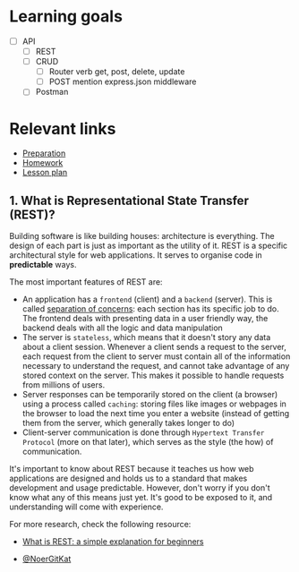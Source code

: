# Learning goals

- [ ] API
  - [ ] REST
  - [ ] CRUD
    - [ ] Router verb get, post, delete, update
    - [ ] POST mention express.json middleware
  - [ ] Postman

# Relevant links
* [Preparation](preparation.md)
* [Homework](homework.md)
* [Lesson plan](lesson-plan.md)


## 1. What is Representational State Transfer (REST)?

Building software is like building houses: architecture is everything. The design of each part is just as important as the utility of it. REST is a specific architectural style for web applications. It serves to organise code in **predictable** ways.

The most important features of REST are:

- An application has a `frontend` (client) and a `backend` (server). This is called [separation of concerns](https://medium.com/machine-words/separation-of-concerns-1d735b703a60): each section has its specific job to do. The frontend deals with presenting data in a user friendly way, the backend deals with all the logic and data manipulation
- The server is `stateless`, which means that it doesn't story any data about a client session. Whenever a client sends a request to the server, each request from the client to server must contain all of the information necessary to understand the request, and cannot take advantage of any stored context on the server. This makes it possible to handle requests from millions of users.
- Server responses can be temporarily stored on the client (a browser) using a process called `caching`: storing files like images or webpages in the browser to load the next time you enter a website (instead of getting them from the server, which generally takes longer to do)
- Client-server communication is done through `Hypertext Transfer Protocol` (more on that later), which serves as the style (the how) of communication.

It's important to know about REST because it teaches us how web applications are designed and holds us to a standard that makes development and usage predictable. However, don't worry if you don't know what any of this means just yet. It's good to be exposed to it, and understanding will come with experience.

For more research, check the following resource:

- [What is REST: a simple explanation for beginners](https://medium.com/extend/what-is-rest-a-simple-explanation-for-beginners-part-1-introduction-b4a072f8740f)

- [@NoerGitKat](https://www.github.com/NoerGitKat)